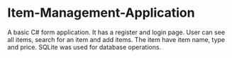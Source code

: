 # Item-Management-Application
A basic C# form application. It has a register and login page. User can see all items, search for an item and add items. The item have item name, type and price.  SQLite was used for database operations.
